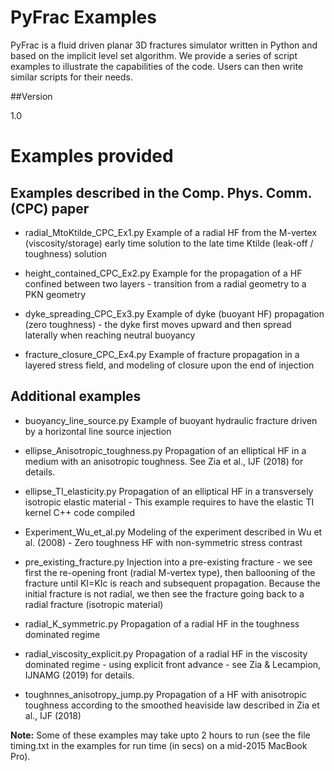 # PyFrac Examples

PyFrac is a fluid driven planar 3D fractures simulator written in Python and based on the implicit level set algorithm.
We provide a series of script examples to illustrate the capabilities of the code.
Users can then write similar scripts for their needs.

##Version

1.0

Examples provided
===============

Examples described in the Comp. Phys. Comm. (CPC) paper
--------------------------------

- radial_MtoKtilde_CPC_Ex1.py
    Example of a radial HF from the M-vertex (viscosity/storage) early time solution to the late time Ktilde (leak-off / toughness) solution

- height_contained_CPC_Ex2.py
    Example for the propagation of a HF confined between two layers - transition from a radial geometry to a PKN geometry

- dyke_spreading_CPC_Ex3.py
    Example of dyke (buoyant HF) propagation (zero toughness) - the dyke first moves upward and then spread laterally when reaching neutral buoyancy

- fracture_closure_CPC_Ex4.py
    Example of fracture propagation in a layered stress field, and modeling of closure upon the end of injection

Additional examples
---------------------------------

- buoyancy_line_source.py
    Example of buoyant hydraulic fracture driven by a horizontal line source injection

- ellipse_Anisotropic_toughness.py
    Propagation of an elliptical HF in a medium with an anisotropic toughness. See Zia et al., IJF (2018) for details.

- ellipse_TI_elasticity.py
    Propagation of an elliptical HF in a transversely isotropic elastic material - This example requires to have the elastic TI kernel C++ code compiled

- Experiment_Wu_et_al.py
    Modeling of the experiment described in Wu et al. (2008) - Zero toughness HF with non-symmetric stress contrast

- pre_existing_fracture.py
    Injection into a pre-existing fracture -   we see first the re-opening front (radial M-vertex type), then ballooning of the fracture until KI=KIc is reach and subsequent propagation. Because the initial fracture is not radial, we then see the fracture going back to a radial fracture (isotropic material)

- radial_K_symmetric.py
    Propagation of a radial HF in the toughness dominated regime

- radial_viscosity_explicit.py
    Propagation of a radial HF in the viscosity dominated regime - using explicit front advance - see Zia & Lecampion, IJNAMG (2019) for details.

- toughnnes_anisotropy_jump.py
    Propagation of a HF with anisotropic toughness according to the smoothed heaviside law described in Zia et al., IJF (2018)


**Note:**   Some of these examples may take upto 2 hours to run (see the file timing.txt in the examples for run time (in secs) on a mid-2015 MacBook Pro).
